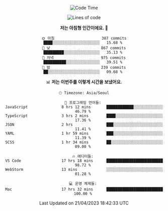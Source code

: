 <div align='center'>
 
<!--START_SECTION:waka-->
![Code Time](http://img.shields.io/badge/Code%20Time-2%2C556%20hrs%2037%20mins-blue)

![Lines of code](https://img.shields.io/badge/%EC%A0%80%EB%8A%94%20%EC%97%AC%ED%83%9C%EA%B9%8C%EC%A7%80%20-1.2%20million%20%EC%A4%84%EC%9D%98%20%EC%BD%94%EB%93%9C%EB%A5%BC%20%EC%9E%91%EC%84%B1%ED%96%88%EC%96%B4%EC%9A%94.-blue)

**저는 아침형 인간이에요. 🐤** 

```text
🌞 아침                     387 commits         ████░░░░░░░░░░░░░░░░░░░░░   15.68 % 
🌆 낮　                     867 commits         █████████░░░░░░░░░░░░░░░░   35.13 % 
🌃 저녁                     975 commits         ██████████░░░░░░░░░░░░░░░   39.51 % 
🌙 밤　                     239 commits         ██░░░░░░░░░░░░░░░░░░░░░░░   09.68 % 
```


📊 **저는 이번주를 이렇게 시간을 보냈어요.** 

```text
🕑︎ Timezone: Asia/Seoul

💬 프로그래밍 언어들: 
JavaScript               8 hrs 12 mins       ████████████░░░░░░░░░░░░░   46.79 % 
TypeScript               3 hrs 2 mins        ████░░░░░░░░░░░░░░░░░░░░░   17.36 % 
JSON                     2 hrs               ███░░░░░░░░░░░░░░░░░░░░░░   11.41 % 
YAML                     1 hr 59 mins        ███░░░░░░░░░░░░░░░░░░░░░░   11.39 % 
SCSS                     1 hr 34 mins        ██░░░░░░░░░░░░░░░░░░░░░░░   09.00 % 

🔥 에디터들: 
VS Code                  17 hrs 18 mins      █████████████████████████   98.72 % 
WebStorm                 13 mins             ░░░░░░░░░░░░░░░░░░░░░░░░░   01.28 % 

💻 운영 체제들: 
Mac                      17 hrs 32 mins      █████████████████████████   100.00 % 
```


 Last Updated on 21/04/2023 18:42:33 UTC
<!--END_SECTION:waka-->
 </div>
<!---
Emewjin/Emewjin is a ✨ special ✨ repository because its `README.md` (this file) appears on your GitHub profile.
You can click the Preview link to take a look at your changes.
--->
